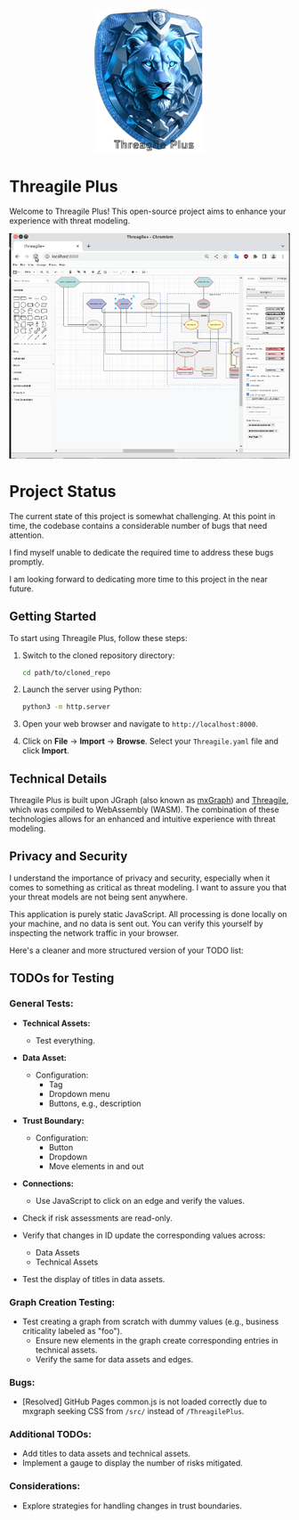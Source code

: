<p align="center">
  <img src="./images/logo.png" alt="Threagile Plus Logo" width="200">
</p>


# Threagile Plus

Welcome to Threagile Plus! This open-source project aims to enhance your experience with threat modeling.

![showcase](finished.gif)

# Project Status

The current state of this project is somewhat challenging. At this point in time, the codebase contains a considerable number of bugs that need attention.

I find myself unable to dedicate the required time to address these bugs promptly. 

I am looking forward to dedicating more time to this project in the near future.

## Getting Started

To start using Threagile Plus, follow these steps:

1. Switch to the cloned repository directory:
    ```bash
    cd path/to/cloned_repo
    ```
2. Launch the server using Python:
    ```bash
    python3 -m http.server
    ```
3. Open your web browser and navigate to `http://localhost:8000`.

4. Click on **File** -> **Import** -> **Browse**. Select your `Threagile.yaml` file and click **Import**.

## Technical Details

Threagile Plus is built upon JGraph (also known as [mxGraph](https://github.com/jgraph/mxgraph)) and [Threagile](https://github.com/Threagile/threagile), which was compiled to WebAssembly (WASM). The combination of these technologies allows for an enhanced and intuitive experience with threat modeling.

## Privacy and Security

I understand the importance of privacy and security, especially when it comes to something as critical as threat modeling. I want to assure you that your threat models are not being sent anywhere. 

This application is purely static JavaScript. All processing is done locally on your machine, and no data is sent out. You can verify this yourself by inspecting the network traffic in your browser.


Here's a cleaner and more structured version of your TODO list:

## TODOs for Testing

### General Tests:
- **Technical Assets:**
  - Test everything.
  
- **Data Asset:**
  - Configuration:
    - Tag
    - Dropdown menu
    - Buttons, e.g., description

- **Trust Boundary:**
  - Configuration:
    - Button
    - Dropdown
    - Move elements in and out

- **Connections:**
  - Use JavaScript to click on an edge and verify the values.

- Check if risk assessments are read-only.
- Verify that changes in ID update the corresponding values across:
  - Data Assets
  - Technical Assets

- Test the display of titles in data assets.

### Graph Creation Testing:
- Test creating a graph from scratch with dummy values (e.g., business criticality labeled as "foo").
  - Ensure new elements in the graph create corresponding entries in technical assets.
  - Verify the same for data assets and edges.

### Bugs:
- [Resolved] GitHub Pages common.js is not loaded correctly due to mxgraph seeking CSS from `/src/` instead of `/ThreagilePlus`.

### Additional TODOs:
- Add titles to data assets and technical assets.
- Implement a gauge to display the number of risks mitigated.

### Considerations:
- Explore strategies for handling changes in trust boundaries.

